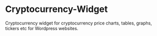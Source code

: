 # Cryptocurrency-Widget
Cryptocurrency widget for cryptocurrency price charts, tables, graphs, tickers etc for Wordpress websites.
